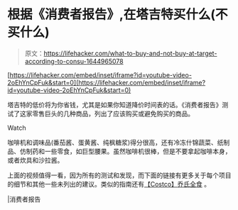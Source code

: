 # 根据《消费者报告》,在塔吉特买什么(不买什么)

> 原文：<https://lifehacker.com/what-to-buy-and-not-buy-at-target-according-to-consu-1644965078>

 [https://lifehacker.com/embed/inset/iframe?id=youtube-video-2oEhYnCpFuk&start=0](https://lifehacker.com/embed/inset/iframe?id=youtube-video-2oEhYnCpFuk&start=0) 

塔吉特的低价将为你省钱，尤其是如果你知道降价时间表的话。《消费者报告》测试了这家零售巨头的几种商品，列出了应该购买或避免购买的商品。

Watch

咖啡机和调味品(番茄酱、蛋黄酱、纯枫糖浆)得分很高，还有冷冻什锦蔬菜、纸制品、仿制药和一些零食，如巨型腰果。虽然咖啡机很棒，但是不要拿起咖啡本身，或者炊具和沙拉酱。

上面的视频值得一看，因为所有的测试和发现，而下面的链接有更多关于每个项目的细节和其他一些未列出的建议。类似的指南还有[【Costco】](https://lifehacker.com/what-to-buy-and-not-buy-at-costco-according-to-consu-1573463028)[乔氏](http://twocents.lifehacker.com/the-best-and-worst-items-to-buy-at-trader-joe-s-1585398730)[全食](http://lifehacker.com/the-best-things-to-buy-at-whole-foods-for-better-value-1590006291) 。

|消费者报告